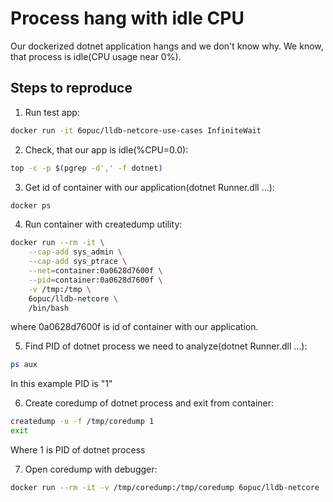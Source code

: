 # Process hang with idle CPU
Our dockerized dotnet application hangs and we don't know why.
We know, that process is idle(CPU usage near 0%).

## Steps to reproduce
1. Run test app:
```bash
docker run -it 6opuc/lldb-netcore-use-cases InfiniteWait
```

2. Check, that our app is idle(%CPU=0.0):
```bash
top -c -p $(pgrep -d',' -f dotnet)
```

3. Get id of container with our application(dotnet Runner.dll ...):
```bash
docker ps
```

4. Run container with createdump utility:
```bash
docker run --rm -it \
	--cap-add sys_admin \
	--cap-add sys_ptrace \
	--net=container:0a0628d7600f \
	--pid=container:0a0628d7600f \
	-v /tmp:/tmp \
	6opuc/lldb-netcore \
	/bin/bash
```
where 0a0628d7600f is id of container with our application.

5. Find PID of dotnet process we need to analyze(dotnet Runner.dll ...):
```bash
ps aux
```
In this example PID is "1"

6. Create coredump of dotnet process and exit from container:
```bash
createdump -u -f /tmp/coredump 1
exit
```
Where 1 is PID of dotnet process

7. Open coredump with debugger:
```bash
docker run --rm -it -v /tmp/coredump:/tmp/coredump 6opuc/lldb-netcore
```
